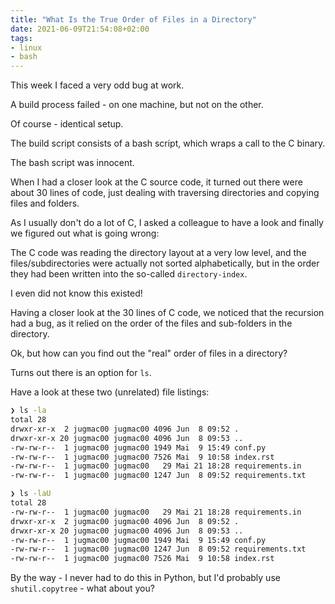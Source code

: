 ```yaml
---
title: "What Is the True Order of Files in a Directory"
date: 2021-06-09T21:54:08+02:00
tags:
- linux
- bash
---
```


This week I faced a very odd bug at work.

A build process failed - on one machine, but not on the other.

Of course - identical setup.

The build script consists of a bash script, which wraps a call to the C binary.

The bash script was innocent.

When I had a closer look at the C source code,
it turned out there were about 30 lines of code,
just dealing with traversing directories and copying files and folders.

As I usually don't do a lot of C,
I asked a colleague to have a look and finally we figured out what is going wrong:

The C code was reading the directory layout at a very low level,
and the files/subdirectories were actually not sorted alphabetically,
but in the order they had been written into the so-called `directory-index`.

I even did not know this existed!

Having a closer look at the 30 lines of C code,
we noticed that the recursion had a bug,
as it relied on the order of the files and sub-folders in the directory.

Ok, but how can you find out the "real" order of files in a directory?

Turns out there is an option for `ls`.

Have a look at these two (unrelated) file listings:

```bash
❯ ls -la
total 28
drwxr-xr-x  2 jugmac00 jugmac00 4096 Jun  8 09:52 .
drwxr-xr-x 20 jugmac00 jugmac00 4096 Jun  8 09:53 ..
-rw-rw-r--  1 jugmac00 jugmac00 1949 Mai  9 15:49 conf.py
-rw-rw-r--  1 jugmac00 jugmac00 7526 Mai  9 10:58 index.rst
-rw-rw-r--  1 jugmac00 jugmac00   29 Mai 21 18:28 requirements.in
-rw-rw-r--  1 jugmac00 jugmac00 1247 Jun  8 09:52 requirements.txt
```

```bash
❯ ls -laU
total 28
-rw-rw-r--  1 jugmac00 jugmac00   29 Mai 21 18:28 requirements.in
drwxr-xr-x  2 jugmac00 jugmac00 4096 Jun  8 09:52 .
drwxr-xr-x 20 jugmac00 jugmac00 4096 Jun  8 09:53 ..
-rw-rw-r--  1 jugmac00 jugmac00 1949 Mai  9 15:49 conf.py
-rw-rw-r--  1 jugmac00 jugmac00 1247 Jun  8 09:52 requirements.txt
-rw-rw-r--  1 jugmac00 jugmac00 7526 Mai  9 10:58 index.rst
```

By the way - I never had to do this in Python,
but I'd probably use `shutil.copytree` - what about you?
